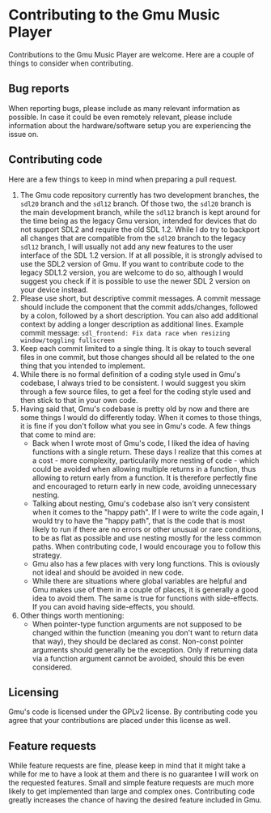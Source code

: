 # Contributing to the Gmu Music Player

Contributions to the Gmu Music Player are welcome. Here are a couple of things
to consider when contributing.

## Bug reports

When reporting bugs, please include as many relevant information as possible. In
case it could be even remotely relevant, please include information about the
hardware/software setup you are experiencing the issue on.

## Contributing code

Here are a few things to keep in mind when preparing a pull request.

1. The Gmu code repository currently has two development branches, the `sdl20`
   branch and the `sdl12` branch. Of those two, the `sdl20` branch is the main
   development branch, while the `sdl12` branch is kept around for the time
   being as the legacy Gmu version, intended for devices that do not support
   SDL2 and require the old SDL 1.2. While I do try to backport all changes that
   are compatible from the `sdl20` branch to the legacy `sdl12` branch, I will
   usually not add any new features to the user interface of the SDL 1.2
   version. If at all possible, it is strongly advised to use the SDL2 version
   of Gmu. If you want to contribute code to the legacy SDL1.2 version, you are
   welcome to do so, although I would suggest you check if it is possible to use
   the newer SDL 2 version on your device instead.
2. Please use short, but descriptive commit messages. A commit message should
   include the component that the commit adds/changes, followed by a colon,
   followed by a short description. You can also add additional context by
   adding a longer description as additional lines. Example commit message:
   `sdl_frontend: Fix data race when resizing window/toggling fullscreen`
3. Keep each commit limited to a single thing. It is okay to touch several files
   in one commit, but those changes should all be related to the one thing that
   you intended to implement.
4. While there is no formal definition of a coding style used in Gmu's codebase,
   I always tried to be consistent. I would suggest you skim through a few
   source files, to get a feel for the coding style used and then stick to that
   in your own code.
5. Having said that, Gmu's codebase is pretty old by now and there are some
   things I would do differently today. When it comes to those things, it is
   fine if you don't follow what you see in Gmu's code. A few things that come
   to mind are:
   - Back when I wrote most of Gmu's code, I liked the idea of having functions
      with a single return. These days I realize that this comes at a cost -
      more complexity, particularily more nesting of code - which could be
      avoided when allowing multiple returns in a function, thus allowing to
      return early from a function. It is therefore perfectly fine and
      encouraged to return early in new code, avoiding unnecessary nesting.
   - Talking about nesting, Gmu's codebase also isn't very consistent when it
      comes to the "happy path". If I were to write the code again, I would try
      to have the "happy path", that is the code that is most likely to run if
      there are no errors or other unusual or rare conditions, to be as flat as
      possible and use nesting mostly for the less common paths. When
      contributing code, I would encourage you to follow this strategy.
   - Gmu also has a few places with very long functions. This is oviously not
      ideal and should be avoided in new code.
   - While there are situations where global variables are helpful and Gmu makes
      use of them in a couple of places, it is generally a good idea to avoid
      them. The same is true for functions with side-effects. If you can avoid
      having side-effects, you should.
6. Other things worth mentioning:
   - When pointer-type function arguments are not supposed to be changed within
      the function (meaning you don't want to return data that way), they should
      be declared as const. Non-const pointer arguments should generally be the
      exception. Only if returning data via a function argument cannot be
      avoided, should this be even considered.

## Licensing

Gmu's code is licensed under the GPLv2 license. By contributing code you agree
that your contributions are placed under this license as well.

## Feature requests

While feature requests are fine, please keep in mind that it might take a while
for me to have a look at them and there is no guarantee I will work on the
requested features. Small and simple feature requests are much more likely to
get implemented than large and complex ones. Contributing code greatly increases
the chance of having the desired feature included in Gmu.
